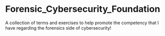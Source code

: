 # Forensic_Cybersecurity_Foundation


A collection of terms and exercises to help promote the competency that I have regarding the forensics side of cybersecurity!
